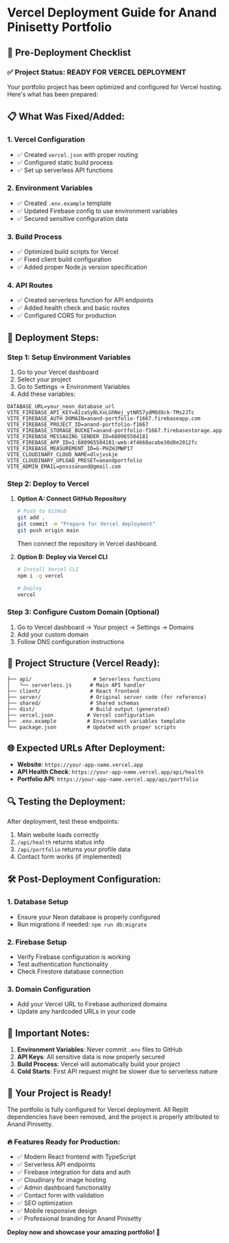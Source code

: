 # Vercel Deployment Guide for Anand Pinisetty Portfolio

## 🚀 Pre-Deployment Checklist

### ✅ **Project Status: READY FOR VERCEL DEPLOYMENT**

Your portfolio project has been optimized and configured for Vercel hosting. Here's what has been prepared:

## 📋 **What Was Fixed/Added:**

### 1. **Vercel Configuration**
- ✅ Created `vercel.json` with proper routing
- ✅ Configured static build process
- ✅ Set up serverless API functions

### 2. **Environment Variables**
- ✅ Created `.env.example` template
- ✅ Updated Firebase config to use environment variables
- ✅ Secured sensitive configuration data

### 3. **Build Process**
- ✅ Optimized build scripts for Vercel
- ✅ Fixed client build configuration
- ✅ Added proper Node.js version specification

### 4. **API Routes**
- ✅ Created serverless function for API endpoints
- ✅ Added health check and basic routes
- ✅ Configured CORS for production

## 🔧 **Deployment Steps:**

### Step 1: Setup Environment Variables
1. Go to your Vercel dashboard
2. Select your project
3. Go to Settings → Environment Variables
4. Add these variables:

```
DATABASE_URL=your_neon_database_url
VITE_FIREBASE_API_KEY=AIzaSyBLXxLGhNej_ytNR57ydMOdXck-TMs2JTc
VITE_FIREBASE_AUTH_DOMAIN=anand-portfolio-f1667.firebaseapp.com
VITE_FIREBASE_PROJECT_ID=anand-portfolio-f1667
VITE_FIREBASE_STORAGE_BUCKET=anand-portfolio-f1667.firebasestorage.app
VITE_FIREBASE_MESSAGING_SENDER_ID=680965504181
VITE_FIREBASE_APP_ID=1:680965504181:web:4f4668acabe30d8e2012fc
VITE_FIREBASE_MEASUREMENT_ID=G-PHZHJMWP17
VITE_CLOUDINARY_CLOUD_NAME=dlvjvskje
VITE_CLOUDINARY_UPLOAD_PRESET=anandportfolio
VITE_ADMIN_EMAIL=pnsssanand@gmail.com
```

### Step 2: Deploy to Vercel
1. **Option A: Connect GitHub Repository**
   ```bash
   # Push to GitHub
   git add .
   git commit -m "Prepare for Vercel deployment"
   git push origin main
   ```
   Then connect the repository in Vercel dashboard.

2. **Option B: Deploy via Vercel CLI**
   ```bash
   # Install Vercel CLI
   npm i -g vercel
   
   # Deploy
   vercel
   ```

### Step 3: Configure Custom Domain (Optional)
1. Go to Vercel dashboard → Your project → Settings → Domains
2. Add your custom domain
3. Follow DNS configuration instructions

## 📁 **Project Structure (Vercel Ready):**

```
├── api/                    # Serverless functions
│   └── serverless.js      # Main API handler
├── client/                # React frontend
├── server/                # Original server code (for reference)
├── shared/                # Shared schemas
├── dist/                  # Build output (generated)
├── vercel.json           # Vercel configuration
├── .env.example          # Environment variables template
└── package.json          # Updated with proper scripts
```

## 🌐 **Expected URLs After Deployment:**

- **Website**: `https://your-app-name.vercel.app`
- **API Health Check**: `https://your-app-name.vercel.app/api/health`
- **Portfolio API**: `https://your-app-name.vercel.app/api/portfolio`

## 🔍 **Testing the Deployment:**

After deployment, test these endpoints:
1. Main website loads correctly
2. `/api/health` returns status info
3. `/api/portfolio` returns your profile data
4. Contact form works (if implemented)

## 🛠 **Post-Deployment Configuration:**

### 1. **Database Setup**
- Ensure your Neon database is properly configured
- Run migrations if needed: `npm run db:migrate`

### 2. **Firebase Setup**
- Verify Firebase configuration is working
- Test authentication functionality
- Check Firestore database connection

### 3. **Domain Configuration**
- Add your Vercel URL to Firebase authorized domains
- Update any hardcoded URLs in your code

## 🚨 **Important Notes:**

1. **Environment Variables**: Never commit `.env` files to GitHub
2. **API Keys**: All sensitive data is now properly secured
3. **Build Process**: Vercel will automatically build your project
4. **Cold Starts**: First API request might be slower due to serverless nature

## 🎉 **Your Project is Ready!**

The portfolio is fully configured for Vercel deployment. All Replit dependencies have been removed, and the project is properly attributed to Anand Pinisetty.

### 🔥 **Features Ready for Production:**
- ✅ Modern React frontend with TypeScript
- ✅ Serverless API endpoints
- ✅ Firebase integration for data and auth
- ✅ Cloudinary for image hosting
- ✅ Admin dashboard functionality
- ✅ Contact form with validation
- ✅ SEO optimization
- ✅ Mobile responsive design
- ✅ Professional branding for Anand Pinisetty

**Deploy now and showcase your amazing portfolio! 🚀**
